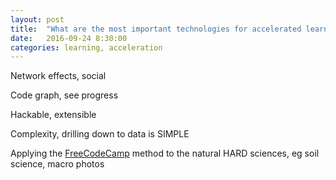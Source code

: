 ```yaml
---
layout: post
title:  "What are the most important technologies for accelerated learning?"
date:   2016-09-24 8:30:00
categories: learning, acceleration
---
```

Network effects, social

Code graph, see progress

Hackable, extensible

Complexity, drilling down to data is SIMPLE

Applying the [FreeCodeCamp](https://github.com/FreeCodeCamp/FreeCodeCamp) method to the natural HARD sciences, eg soil science, macro photos
